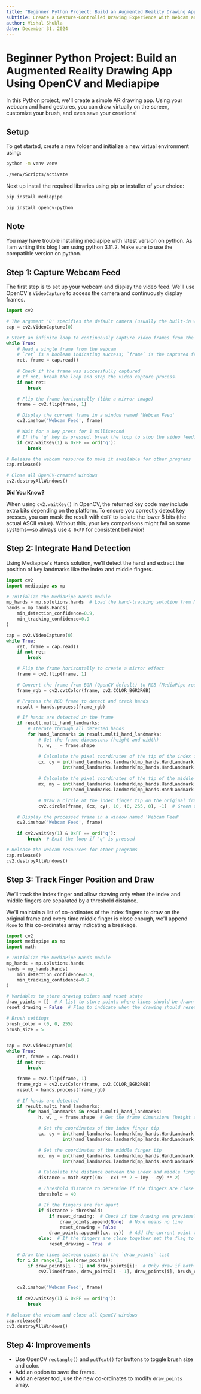 ```yaml
---
title: "Beginner Python Project: Build an Augmented Reality Drawing App" 
subtitle: Create a Gesture-Controlled Drawing Experience with Webcam and Hand Tracking Using OpenCV and Mediapipe
author: Vishal Shukla
date: December 31, 2024
---
```

# **Beginner Python Project: Build an Augmented Reality Drawing App Using OpenCV and Mediapipe**

In this Python project, we'll create a simple AR drawing app. Using your webcam and hand gestures, you can draw virtually on the screen, customize your brush, and even save your creations! 

## Setup

To get started, create a new folder and initialize a new virtual environment using:

```sh
python -m venv venv
```
```sh
./venv/Scripts/activate
```

Next up install the required libraries using pip or installer of your choice:
```sh
pip install mediapipe
```
```sh
pip install opencv-python
```

##  **Note**
You may have trouble installing mediapipe with latest version on python. As I am writing this blog I am using python 3.11.2. Make sure to use the compatible version on python.

## Step 1: Capture Webcam Feed

The first step is to set up your webcam and display the video feed. We'll use OpenCV's `VideoCapture` to access the camera and continuously display frames.


```python
import cv2  

# The argument '0' specifies the default camera (usually the built-in webcam).
cap = cv2.VideoCapture(0)

# Start an infinite loop to continuously capture video frames from the webcam
while True:
    # Read a single frame from the webcam
    # `ret` is a boolean indicating success; `frame` is the captured frame.
    ret, frame = cap.read()
    
    # Check if the frame was successfully captured
    # If not, break the loop and stop the video capture process.
    if not ret:
        break

    # Flip the frame horizontally (like a mirror image)
    frame = cv2.flip(frame, 1)

    # Display the current frame in a window named 'Webcam Feed'
    cv2.imshow('Webcam Feed', frame)

    # Wait for a key press for 1 millisecond
    # If the 'q' key is pressed, break the loop to stop the video feed.
    if cv2.waitKey(1) & 0xFF == ord('q'):
        break

# Release the webcam resource to make it available for other programs
cap.release()

# Close all OpenCV-created windows
cv2.destroyAllWindows()

```

**Did You Know?**  

When using `cv2.waitKey()` in OpenCV, the returned key code may include extra bits depending on the platform. To ensure you correctly detect key presses, you can mask the result with `0xFF` to isolate the lower 8 bits (the actual ASCII value). Without this, your key comparisons might fail on some systems—so always use `& 0xFF` for consistent behavior!

## Step 2: Integrate Hand Detection

Using Mediapipe's Hands solution, we'll detect the hand and extract the position of key landmarks like the index and middle fingers.

```python
import cv2  
import mediapipe as mp

# Initialize the MediaPipe Hands module
mp_hands = mp.solutions.hands  # Load the hand-tracking solution from MediaPipe
hands = mp_hands.Hands(
    min_detection_confidence=0.9,
    min_tracking_confidence=0.9 
)

cap = cv2.VideoCapture(0)
while True:
    ret, frame = cap.read()
    if not ret:
        break 

    # Flip the frame horizontally to create a mirror effect
    frame = cv2.flip(frame, 1)

    # Convert the frame from BGR (OpenCV default) to RGB (MediaPipe requirement)
    frame_rgb = cv2.cvtColor(frame, cv2.COLOR_BGR2RGB)

    # Process the RGB frame to detect and track hands
    result = hands.process(frame_rgb)

    # If hands are detected in the frame
    if result.multi_hand_landmarks:
        # Iterate through all detected hands
        for hand_landmarks in result.multi_hand_landmarks:
            # Get the frame dimensions (height and width)
            h, w, _ = frame.shape

            # Calculate the pixel coordinates of the tip of the index finger
            cx, cy = int(hand_landmarks.landmark[mp_hands.HandLandmark.INDEX_FINGER_TIP].x * w), \
                     int(hand_landmarks.landmark[mp_hands.HandLandmark.INDEX_FINGER_TIP].y * h)
            
            # Calculate the pixel coordinates of the tip of the middle finger
            mx, my = int(hand_landmarks.landmark[mp_hands.HandLandmark.MIDDLE_FINGER_TIP].x * w), \
                     int(hand_landmarks.landmark[mp_hands.HandLandmark.MIDDLE_FINGER_TIP].y * h)

            # Draw a circle at the index finger tip on the original frame
            cv2.circle(frame, (cx, cy), 10, (0, 255, 0), -1)  # Green circle with radius 10

    # Display the processed frame in a window named 'Webcam Feed'
    cv2.imshow('Webcam Feed', frame)

    if cv2.waitKey(1) & 0xFF == ord('q'):
        break  # Exit the loop if 'q' is pressed

# Release the webcam resources for other programs
cap.release()
cv2.destroyAllWindows()

```

## Step 3: Track Finger Position and Draw

We’ll track the index finger and allow drawing only when the index and middle fingers are separated by a threshold distance.

 We'll maintain a list of co-ordinates of the index fingers to draw on the original frame and every time middle finger is close enough, we'll append `None` to this co-ordinates array indicating a breakage.

```python
import cv2  
import mediapipe as mp  
import math  

# Initialize the MediaPipe Hands module
mp_hands = mp.solutions.hands
hands = mp_hands.Hands(
    min_detection_confidence=0.9,  
    min_tracking_confidence=0.9   
)

# Variables to store drawing points and reset state
draw_points = []  # A list to store points where lines should be drawn
reset_drawing = False  # Flag to indicate when the drawing should reset

# Brush settings
brush_color = (0, 0, 255)  
brush_size = 5 


cap = cv2.VideoCapture(0)
while True:
    ret, frame = cap.read()  
    if not ret:
        break 

    frame = cv2.flip(frame, 1) 
    frame_rgb = cv2.cvtColor(frame, cv2.COLOR_BGR2RGB) 
    result = hands.process(frame_rgb)  

    # If hands are detected
    if result.multi_hand_landmarks:
        for hand_landmarks in result.multi_hand_landmarks:
            h, w, _ = frame.shape  # Get the frame dimensions (height and width)

            # Get the coordinates of the index finger tip
            cx, cy = int(hand_landmarks.landmark[mp_hands.HandLandmark.INDEX_FINGER_TIP].x * w), \
                     int(hand_landmarks.landmark[mp_hands.HandLandmark.INDEX_FINGER_TIP].y * h)

            # Get the coordinates of the middle finger tip
            mx, my = int(hand_landmarks.landmark[mp_hands.HandLandmark.MIDDLE_FINGER_TIP].x * w), \
                     int(hand_landmarks.landmark[mp_hands.HandLandmark.MIDDLE_FINGER_TIP].y * h)

            # Calculate the distance between the index and middle finger tips
            distance = math.sqrt((mx - cx) ** 2 + (my - cy) ** 2)

            # Threshold distance to determine if the fingers are close (used to reset drawing)
            threshold = 40 

            # If the fingers are far apart
            if distance > threshold:
                if reset_drawing:  # Check if the drawing was previously reset
                    draw_points.append(None)  # None means no line
                    reset_drawing = False  
                draw_points.append((cx, cy))  # Add the current point to the list for drawing
            else:  # If the fingers are close together set the flag to reset drawing
                reset_drawing = True  # 

    # Draw the lines between points in the `draw_points` list
    for i in range(1, len(draw_points)):
        if draw_points[i - 1] and draw_points[i]:  # Only draw if both points are valid
            cv2.line(frame, draw_points[i - 1], draw_points[i], brush_color, brush_size)


    cv2.imshow('Webcam Feed', frame)
    
    if cv2.waitKey(1) & 0xFF == ord('q'):
        break

# Release the webcam and close all OpenCV windows
cap.release()
cv2.destroyAllWindows()

```

## Step 4: Improvements

-   Use OpenCV `rectangle()` and `putText()` for buttons to toggle brush size and color.
- Add an option to save the frame.
- Add an eraser tool, use the new co-ordinates to modify `draw_points` array.